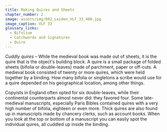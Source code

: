 ```yaml
---
title: Making Quires and Sheets
chapter_number: 2
image: assets/img/002_Leiden_VLF_33_400.jpg
image_caption: VLF 33
glossary_links:
  - Bifolium
  - Catchwords and Signatures
  - Quire
---
```


*Cuddly quires* –
While the medieval book was made out of sheets, it is the quire that is
the object's building block. A quire is a small package of folded
sheets (bifolia or double-leaves) made of parchment, paper or off-cuts.
A medieval book consisted of twenty or more quires, which were held
together by a binding. How many bifolia or singletons a scribe would use
for a quire depended on his geographical location, among other things.

Copyists in England often opted for six double-leaves, while their
continental counterparts almost never did: they favored four. Some
late-medieval manuscripts, especially Paris Bibles contained quires with
a very high number of bifolia, eighteen or even more. Thick quires are
also found up in manuscripts made by chancery clerks, such as account
books. When you look at the top or bottom of a manuscript you can easily
spot the individual quires, all cuddled up inside the binding.
